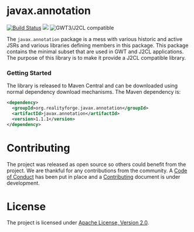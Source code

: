 # javax.annotation

[![Build Status](https://api.travis-ci.com/realityforge/javax.annotation.svg?branch=master)](http://travis-ci.com/realityforge/javax.annotation)
[<img src="https://img.shields.io/maven-central/v/org.realityforge.javax.annotation/javax.annotation.svg?label=latest%20release"/>](http://search.maven.org/#search%7Cga%7C1%7Cg%3A%22org.realityforge.javax.annotation%22%20a%3A%22javax.annotation%22)
![GWT3/J2CL compatible](https://img.shields.io/badge/GWT3/J2CL-compatible-brightgreen.svg)

The `javax.annotation` package is a mess with various historic and active JSRs and various libraries defining
members in this package. This package contains the minimal subset that are used in GWT and J2CL applications.
The purpose of this library is to make it provide a J2CL compatible library.

### Getting Started

The library is released to Maven Central and can be downloaded using normal dependency download mechanisms.
The Maven dependency is:

```xml
<dependency>
  <groupId>org.realityforge.javax.annotation</groupId>
  <artifactId>javax.annotation</artifactId>
  <version>1.1.1</version>
</dependency>
```

# Contributing

The project was released as open source so others could benefit from the project. We are thankful for any
contributions from the community. A [Code of Conduct](CODE_OF_CONDUCT.md) has been put in place and
a [Contributing](CONTRIBUTING.md) document is under development.

# License

The project is licensed under [Apache License, Version 2.0](LICENSE).
